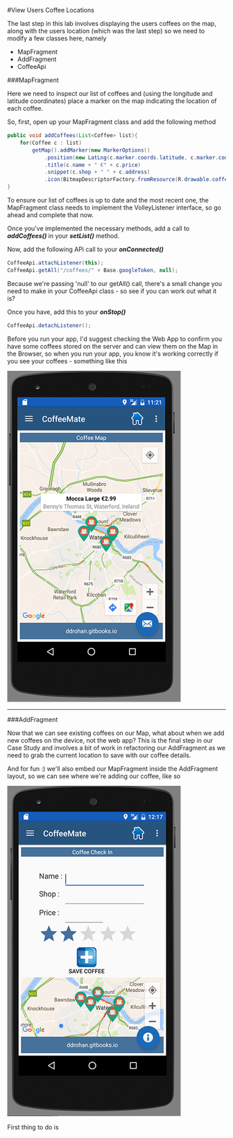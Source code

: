 #View Users Coffee Locations

The last step in this lab involves displaying the users coffees on the map, along with the users location (which was the last step) so we need to modify a few classes here, namely

- MapFragment
- AddFragment
- CoffeeApi

###MapFragment

Here we need to inspect our list of coffees and (using the longitude and latitude coordinates) place a marker on the map indicating the location of each coffee.

So, first, open up your MapFragment class and add the following method

~~~java
public void addCoffees(List<Coffee> list){ 
    for(Coffee c : list) 
        getMap().addMarker(new MarkerOptions() 
            .position(new LatLng(c.marker.coords.latitude, c.marker.coords.longitude)) 
            .title(c.name + " €" + c.price) 
            .snippet(c.shop + " " + c.address)                 
            .icon(BitmapDescriptorFactory.fromResource(R.drawable.coffee)));
}
~~~

To ensure our list of coffees is up to date and the most recent one, the MapFragment class needs to implement the VolleyListener interface, so go ahead and complete that now.

Once you've implemented the necessary methods, add a call to **_addCoffees()_** in your **_setList()_** method.

Now, add the following APi call to your **_onConnected()_**  

~~~java
CoffeeApi.attachListener(this);
CoffeeApi.getAll("/coffees/" + Base.googleToken, null);
~~~

Because we're passing 'null' to our getAll() call, there's a small change you need to make in your CoffeeApi class - so see if you can work out what it is?


Once you have, add this to your **_onStop()_**

~~~java
CoffeeApi.detachListener();
~~~

Before you run your app, I'd suggest checking the Web App to confirm you have some coffees stored on the server and can view them on the Map in the Browser, so when you run your app, you know it's working correctly if you see your coffees - something like this

![](/assets/coffeemate.9.png)

---

###AddFragment

Now that we can see existing coffees on our Map, what about when we add new coffees on the device, not the web app? This is the final step in our Case Study and involves a bit of work in refactoring our AddFragment as we need to grab the current location to save with our coffee details.

And for fun :) we'll also embed our MapFragment inside the AddFragment layout, so we can see where we're adding our coffee, like so

![](/assets/coffeemate.10.png)


First thing to do is 



